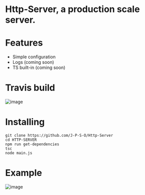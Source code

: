# Http-Server, a production scale server.

# Features
- Simple configuration
- Logs (coming soon)
- TS built-in (coming soon)
# Travis build
![image](https://api.travis-ci.com/J-P-S-O/Http-Server.svg?branch=main)
# Installing
```batchfile
git clone https://github.com/J-P-S-O/Http-Server
cd HTTP-SERVER
npm run get-dependencies
tsc
node main.js
```
# Example
![image](https://user-images.githubusercontent.com/66487668/102392240-936da900-3fb5-11eb-948a-c091508747c7.png)